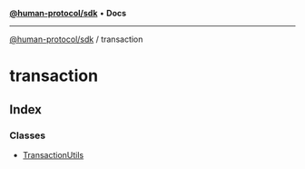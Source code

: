 [**@human-protocol/sdk**](../README.md) • **Docs**

***

[@human-protocol/sdk](../modules.md) / transaction

# transaction

## Index

### Classes

- [TransactionUtils](classes/TransactionUtils.md)
